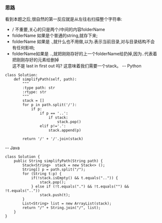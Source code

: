 ### 思路
看到本题之后,很自然的第一反应就是从左往右扫描整个字符串:  
- / 不重要,关心的只是两个/中间的内容folderName
- folderName 如果是个普通的string,就存下来;
- folderName 如果是 .,就什么也不用做,以为.表示当前目录,对与目录结构不会有任何影响;
- folderName如果是 ..,就把刚刚存好的上一个folderName给扔掉,因为..代表着把刚刚存好的元素给删掉  
这不是 last in first out 吗? 这意味着我们需要一个stack。
-- Python
```
class Solution:
    def simplifyPath(self, path):
        """
        :type path: str
        :rtype: str
        """
        stack = []
        for p in path.split('/'):
            if p:
                if p == '..':
                    if stack:
                        stack.pop()
                elif p!='.':
                    stack.append(p)
                
        return '/' + '/'.join(stack)    
```
-- Java
```
class Solution {
    public String simplifyPath(String path) {
        Stack<String>  stack = new Stack<> ();
        String[] p = path.split("/");
        for (String t:p) {
            if(!stack.isEmpty() && t.equals("..")) {
                stack.pop();
            } else if (!t.equals(".") && !t.equals("") && !t.equals(".."))
                stack.push(t);
        }
        List<String> list = new ArrayList(stack);
        return "/" + String.join("/", list);
    }
}
```

